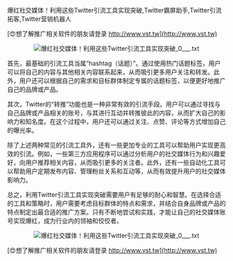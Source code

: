 爆红社交媒体！利用这些Twitter引流工具实现突破,Twitter霸屏助手,Twitter引流拓客,Twitter营销机器人

[😍想了解推广相关软件的朋友请登录 http://www.vst.tw](http://www.vst.tw)

 <center><img src="https://vst.tw/MP4/tuiguang/png/4.png" alt="爆红社交媒体！利用这些Twitter引流工具实现突破_0___.txt"></center>

首先，最基础的引流工具当属“hashtag（话题）”。通过使用热门话题标签，用户可以将自己的内容与其他相关内容联系起来，从而吸引更多用户关注和转发。此外，用户还可以根据自己的需求和目标群体制定专属的话题标签，以便更好地推广自己的品牌或产品。

其次，Twitter的“转推”功能也是一种非常有效的引流手段。用户可以通过寻找与自己品牌或产品相关的账号，与其进行互动并转推彼此的内容，从而扩大自己的影响力和知名度。在这个过程中，用户还可以通过关注、点赞、评论等方式增加自己的曝光率。

除了上述两种常见的引流工具外，还有一些更加专业的工具可以帮助用户实现更高效的引流。例如，一些第三方应用程序可以通过分析用户的社交媒体行为和兴趣爱好，向用户推荐相关内容，从而吸引更多的关注者。此外，还有一些自动化工具可以帮助用户定期发布内容、管理粉丝关系和互动等，从而有效提升用户的社交媒体影响力。

总之，利用Twitter引流工具实现突破需要用户有足够的耐心和智慧。在选择合适的工具和策略时，用户需要考虑目标群体的特点和需求，并结合自身品牌或产品的特点制定出最合适的推广方案。只有不断地尝试和实践，才能让自己的社交媒体账号实现爆红，成为行业内的领袖和佼佼者。

 <center><img src="https://vst.tw/MP4/tuiguang/png/5.png" alt="爆红社交媒体！利用这些Twitter引流工具实现突破_0___.txt"></center>

[😍想了解推广相关软件的朋友请登录 http://www.vst.tw](http://www.vst.tw)



